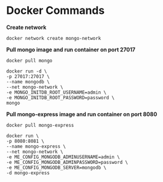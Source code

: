 # Docker Commands

**Create network**

```console
docker network create mongo-network
```

**Pull mongo image and run container on port 27017**

```console
docker pull mongo
```

```console
docker run -d \
-p 27017:27017 \
--name mongodb \
--net mongo-network \
-e MONGO_INITDB_ROOT_USERNAME=admin \
-e MONGO_INITDB_ROOT_PASSWORD=password \
mongo
```

**Pull mongo-express image and run container on port 8080**

```console
docker pull mongo-express
```

```console
docker run \
-p 8080:8081 \
--name mongo-express \
--net mongo-network \
-e ME_CONFIG_MONGODB_ADMINUSERNAME=admin \
-e ME_CONFIG_MONGODB_ADMINPASSWORD=password \
-e ME_CONFIG_MONGODB_SERVER=mongodb \
-d mongo-express
```
